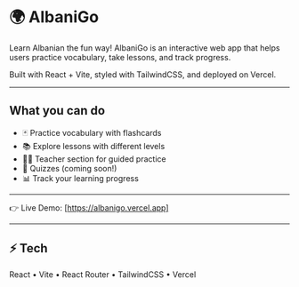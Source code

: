 # 🌍 AlbaniGo

Learn Albanian the fun way! AlbaniGo is an interactive web app that helps users practice vocabulary, take lessons, and track progress.  

Built with React + Vite, styled with TailwindCSS, and deployed on Vercel.

---

##  What you can do
- 🃏 Practice vocabulary with flashcards  
- 📚 Explore lessons with different levels  
- 👩‍🏫 Teacher section for guided practice  
- 📝 Quizzes (coming soon!)  
- 📊 Track your learning progress  

---

👉 Live Demo: [https://albanigo.vercel.app]

---

## ⚡ Tech
React • Vite • React Router • TailwindCSS • Vercel
